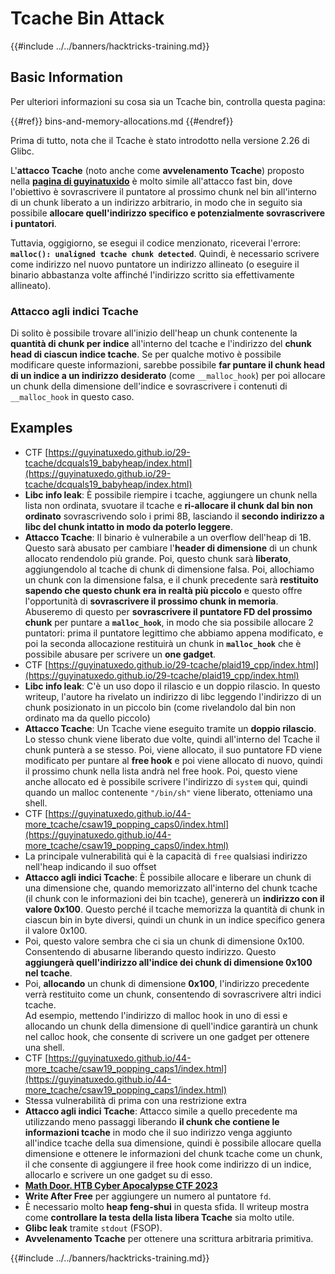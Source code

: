 # Tcache Bin Attack

{{#include ../../banners/hacktricks-training.md}}

## Basic Information

Per ulteriori informazioni su cosa sia un Tcache bin, controlla questa pagina:

{{#ref}}
bins-and-memory-allocations.md
{{#endref}}

Prima di tutto, nota che il Tcache è stato introdotto nella versione 2.26 di Glibc.

L'**attacco Tcache** (noto anche come **avvelenamento Tcache**) proposto nella [**pagina di guyinatuxido**](https://guyinatuxedo.github.io/29-tcache/tcache_explanation/index.html) è molto simile all'attacco fast bin, dove l'obiettivo è sovrascrivere il puntatore al prossimo chunk nel bin all'interno di un chunk liberato a un indirizzo arbitrario, in modo che in seguito sia possibile **allocare quell'indirizzo specifico e potenzialmente sovrascrivere i puntatori**.

Tuttavia, oggigiorno, se esegui il codice menzionato, riceverai l'errore: **`malloc(): unaligned tcache chunk detected`**. Quindi, è necessario scrivere come indirizzo nel nuovo puntatore un indirizzo allineato (o eseguire il binario abbastanza volte affinché l'indirizzo scritto sia effettivamente allineato).

### Attacco agli indici Tcache

Di solito è possibile trovare all'inizio dell'heap un chunk contenente la **quantità di chunk per indice** all'interno del tcache e l'indirizzo del **chunk head di ciascun indice tcache**. Se per qualche motivo è possibile modificare queste informazioni, sarebbe possibile **far puntare il chunk head di un indice a un indirizzo desiderato** (come `__malloc_hook`) per poi allocare un chunk della dimensione dell'indice e sovrascrivere i contenuti di `__malloc_hook` in questo caso.

## Examples

- CTF [https://guyinatuxedo.github.io/29-tcache/dcquals19_babyheap/index.html](https://guyinatuxedo.github.io/29-tcache/dcquals19_babyheap/index.html)
- **Libc info leak**: È possibile riempire i tcache, aggiungere un chunk nella lista non ordinata, svuotare il tcache e **ri-allocare il chunk dal bin non ordinato** sovrascrivendo solo i primi 8B, lasciando il **secondo indirizzo a libc del chunk intatto in modo da poterlo leggere**.
- **Attacco Tcache**: Il binario è vulnerabile a un overflow dell'heap di 1B. Questo sarà abusato per cambiare l'**header di dimensione** di un chunk allocato rendendolo più grande. Poi, questo chunk sarà **liberato**, aggiungendolo al tcache di chunk di dimensione falsa. Poi, allochiamo un chunk con la dimensione falsa, e il chunk precedente sarà **restituito sapendo che questo chunk era in realtà più piccolo** e questo offre l'opportunità di **sovrascrivere il prossimo chunk in memoria**.\
Abuseremo di questo per **sovrascrivere il puntatore FD del prossimo chunk** per puntare a **`malloc_hook`**, in modo che sia possibile allocare 2 puntatori: prima il puntatore legittimo che abbiamo appena modificato, e poi la seconda allocazione restituirà un chunk in **`malloc_hook`** che è possibile abusare per scrivere un **one gadget**.
- CTF [https://guyinatuxedo.github.io/29-tcache/plaid19_cpp/index.html](https://guyinatuxedo.github.io/29-tcache/plaid19_cpp/index.html)
- **Libc info leak**: C'è un uso dopo il rilascio e un doppio rilascio. In questo writeup, l'autore ha rivelato un indirizzo di libc leggendo l'indirizzo di un chunk posizionato in un piccolo bin (come rivelandolo dal bin non ordinato ma da quello piccolo)
- **Attacco Tcache**: Un Tcache viene eseguito tramite un **doppio rilascio**. Lo stesso chunk viene liberato due volte, quindi all'interno del Tcache il chunk punterà a se stesso. Poi, viene allocato, il suo puntatore FD viene modificato per puntare al **free hook** e poi viene allocato di nuovo, quindi il prossimo chunk nella lista andrà nel free hook. Poi, questo viene anche allocato ed è possibile scrivere l'indirizzo di `system` qui, quindi quando un malloc contenente `"/bin/sh"` viene liberato, otteniamo una shell.
- CTF [https://guyinatuxedo.github.io/44-more_tcache/csaw19_popping_caps0/index.html](https://guyinatuxedo.github.io/44-more_tcache/csaw19_popping_caps0/index.html)
- La principale vulnerabilità qui è la capacità di `free` qualsiasi indirizzo nell'heap indicando il suo offset
- **Attacco agli indici Tcache**: È possibile allocare e liberare un chunk di una dimensione che, quando memorizzato all'interno del chunk tcache (il chunk con le informazioni dei bin tcache), genererà un **indirizzo con il valore 0x100**. Questo perché il tcache memorizza la quantità di chunk in ciascun bin in byte diversi, quindi un chunk in un indice specifico genera il valore 0x100.
- Poi, questo valore sembra che ci sia un chunk di dimensione 0x100. Consentendo di abusarne liberando questo indirizzo. Questo **aggiungerà quell'indirizzo all'indice dei chunk di dimensione 0x100 nel tcache**.
- Poi, **allocando** un chunk di dimensione **0x100**, l'indirizzo precedente verrà restituito come un chunk, consentendo di sovrascrivere altri indici tcache.\
Ad esempio, mettendo l'indirizzo di malloc hook in uno di essi e allocando un chunk della dimensione di quell'indice garantirà un chunk nel calloc hook, che consente di scrivere un one gadget per ottenere una shell.
- CTF [https://guyinatuxedo.github.io/44-more_tcache/csaw19_popping_caps1/index.html](https://guyinatuxedo.github.io/44-more_tcache/csaw19_popping_caps1/index.html)
- Stessa vulnerabilità di prima con una restrizione extra
- **Attacco agli indici Tcache**: Attacco simile a quello precedente ma utilizzando meno passaggi liberando **il chunk che contiene le informazioni tcache** in modo che il suo indirizzo venga aggiunto all'indice tcache della sua dimensione, quindi è possibile allocare quella dimensione e ottenere le informazioni del chunk tcache come un chunk, il che consente di aggiungere il free hook come indirizzo di un indice, allocarlo e scrivere un one gadget su di esso.
- [**Math Door. HTB Cyber Apocalypse CTF 2023**](https://7rocky.github.io/en/ctf/other/htb-cyber-apocalypse/math-door/)
- **Write After Free** per aggiungere un numero al puntatore `fd`.
- È necessario molto **heap feng-shui** in questa sfida. Il writeup mostra come **controllare la testa della lista libera Tcache** sia molto utile.
- **Glibc leak** tramite `stdout` (FSOP).
- **Avvelenamento Tcache** per ottenere una scrittura arbitraria primitiva.

{{#include ../../banners/hacktricks-training.md}}
